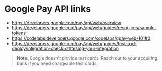 # Google Pay API links
- https://developers.google.com/pay/api/web/overview
- https://developers.google.com/pay/api/web/guides/resources/sample-tokens
- https://codelabs.developers.google.com/codelabs/gpay-web-101#0
- https://developers.google.com/pay/api/web/guides/test-and-deploy/integration-checklist#tesing-your-integration

> **Note:** Google doesn't provide test cards. Reach out to your acquiring bank if you need chargeable test cards.
